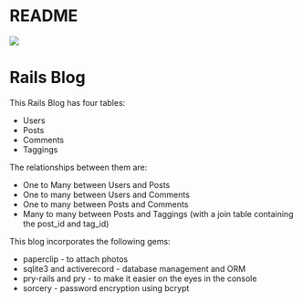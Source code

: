 # README

![](rails-blog.gif)

<h1>Rails Blog</h1>
  <p>
    This Rails Blog has four tables:
  </p>
    <ul>
      <li>Users</li>
      <li>Posts</li>
      <li>Comments</li>
      <li>Taggings</li>
    </ul>

  <p>
    The relationships between them are:
  </p>
    <ul>
      <li>One to Many between Users and Posts</li>
      <li>One to many between Users and Comments</li>
      <li>One to many between Posts and Comments</li>
      <li>Many to many between Posts and Taggings (with a join table containing the post_id and tag_id)</li>
    </ul>

  <p>
    This blog incorporates the following gems:
  </p>
    <ul>
      <li>paperclip - to attach photos</li>
      <li>sqlite3 and activerecord - database management and ORM</li>
      <li>pry-rails and pry - to make it easier on the eyes in the console</li>
      <li>sorcery - password encryption using bcrypt</li>
    </ul>
